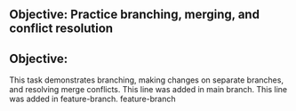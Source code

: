 ## Objective: Practice branching, merging, and conflict resolution
## Objective:
This task demonstrates branching, making changes on separate branches, and resolving merge conflicts.
This line was added in main branch.
This line was added in feature-branch.
feature-branch
